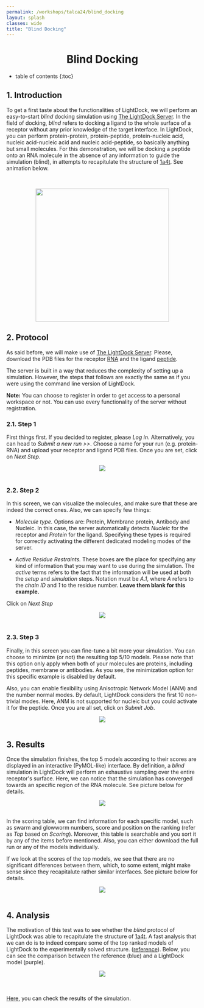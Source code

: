```yaml
---
permalink: /workshops/talca24/blind_docking
layout: splash
classes: wide
title: "Blind Docking"
---
```


<center><h1 style="margin-top:40px">Blind Docking</h1></center>


* table of contents
{:toc}


## 1. Introduction

To get a first taste about the functionalities of LightDock, we will perform an easy-to-start *blind* docking simulation using [The LightDock Server](https://server.lightdock.org/). In the field of docking, *blind* refers to docking a ligand to the whole surface of a receptor without any prior knowledge of the target interface. In LightDock, you can perform protein-protein, protein-peptide, protein-nucleic acid, nucleic acid-nucleic acid and nucleic acid-peptide, so basically anything but small molecules. For this demonstration, we will be docking a peptide onto an RNA molecule in the absence of any information to guide the simulation (blind), in attempts to recapitulate the structure of [1a4t](https://www.rcsb.org/structure/1a4t). See animation below.

<br>

<p align="center">
    <img style="height:350px;" src="blind_docking/images/1a4t.gif">
</p>


## 2. Protocol

As said before, we will make use of [The LightDock Server](https://server.lightdock.org/). Please, download the PDB files for the receptor [RNA](data/1a4t_A.pdb) and the ligand [peptide](data/1a4t_B.pdb). 

The server is built in a way that reduces the complexity of setting up a simulation. However, the steps that follows are exactly the same as if you were using the command line version of LightDock.

**Note:** You can choose to register in order to get access to a personal workspace or not. You can use every functionality of the server without registration.

### 2.1. Step 1 

First things first. If you decided to register, please *Log in*. Alternatively, you can head to *Submit a new run >>*. Choose a name for your run (e.g. protein-RNA) and upload your receptor and ligand PDB files. Once you are set, click on *Next Step*.

<center>
    <img src="blind_docking/images/step1.png">
    <br><br>
</center>

### 2.2. Step 2

In this screen, we can visualize the molecules, and make sure that these are indeed the correct ones. Also, we can specify few things:

* *Molecule type.* Options are: Protein, Membrane protein, Antibody and Nucleic. In this case, the server automatically detects *Nucleic* for the receptor and *Protein* for the ligand. Specifying these types is required for correctly activating the different dedicated modeling modes of the server.

* *Active Residue Restraints.* These boxes are the place for specifying any kind of information that you may want to use during the simulation. The *active* terms refers to the fact that the information will be used at both the *setup* and *simulation* steps. Notation must be *A.1*, where *A* refers to the *chain ID* and *1* to the residue number. **Leave them blank for this example.**

Click on *Next Step*

<center>
    <img src="blind_docking/images/step2.png">
    <br><br>
</center>

### 2.3. Step 3

Finally, in this screen you can fine-tune a bit more your simulation. You can choose to minimize (or not) the resulting top 5/10 models. Please note that this option only apply when both of your molecules are proteins, including peptides, membrane or antibodies. As you see, the minimization option for this specific example is disabled by default.

Also, you can enable flexibility using Anisotropic Network Model (ANM) and the number normal modes. By default, LightDock considers the first 10 non-trivial modes. Here, ANM is not supported for nucleic but you could activate it for the peptide. Once you are all set, click on *Submit Job*.

<center>
    <img src="blind_docking/images/step3.png">
    <br><br>
</center>


## 3. Results

Once the simulation finishes, the top 5 models according to their scores are displayed in an interactive (PyMOL-like) interface. By definition, a *blind* simulation in LightDock will perform an exhaustive sampling over the entire receptor's surface. Here, we can notice that the simulation has converged towards an specific region of the RNA molecule. See picture below for details.

<center>
    <img src="blind_docking/images/step4.png">
    <br><br>
</center>

In the scoring table, we can find information for each specific model, such as swarm and glowworm numbers, score and position on the ranking (refer as *Top* based on *Scoring*). Moreover, this table is searchable and you sort it by any of the items before mentioned. Also, you can either download the full run or any of the models individually.

If we look at the scores of the top models, we see that there are no significant differences between them, which, to some extent, might make sense since they recapitalute rather similar interfaces. See picture below for details.

<center>
    <img src="blind_docking/images/step5.png">
    <br><br>
</center>


## 4. Analysis

The motivation of this test was to see whether the *blind* protocol of LightDock was able to recapitulate the structure of [1a4t](https://www.rcsb.org/structure/1a4t). A fast analysis that we can do is to indeed compare some of the top ranked models of LightDock to the experimentally solved structure. ([reference](data/reference.pdb)). Below, you can see the comparison between the reference (blue) and a LightDock model (purple).

<center>
    <img src="blind_docking/images/results.png">
    <br>
    <br><br>
</center>

[Here](https://server.lightdock.org/job/run/e3b878dd7a2f7396fd08ccca56bd4f2ab243223f4013433c89761742f301276e), you can check the results of the simulation.
